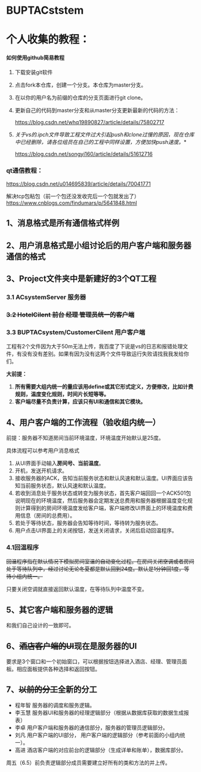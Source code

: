 # BUPTACststem

# 个人收集的教程：

#### 如何使用github简易教程

1. 下载安装git软件

2. 点击fork本仓库，创建一个分支。本仓库为master分支。

3. 在以你的用户名为前缀的仓库的分支页面进行git clone。

4. 更新自己的代码到master分支和从master分支更新最新的代码的方法：

   https://blog.csdn.net/whq19890827/article/details/75802717
   
5. **关于vs的*.ipch文件导致工程文件过大引起push和clone过慢的原因，现在仓库中已经删除，请各位组员在自己的工程中同样设置，方便加快push速度。**

   https://blog.csdn.net/songyi160/article/details/51612716

### qt通信教程：

https://blog.csdn.net/u014695839/article/details/70041771

解决tcp包粘包（前一个包还没发收完后一个包就发出了）https://www.cnblogs.com/findumars/p/5641848.html

## 1、消息格式是所有通信格式样例

## 2、用户消息格式是小组讨论后的用户客户端和服务器通信的格式

## 3、Project文件夹中是新建好的3个QT工程

### 3.1 ACsystemServer 服务器

### ~~3.2 HotelCilent 前台 经理 管理员统一的客户端~~

### 3.3 BUPTACsystem/CustomerCilent 用户客户端

工程有2个文件因为大于50m无法上传，我百度了下说是vs的日志和报错处理文件，有没有没有差别。如果有因为没有这两个文件导致运行失败请找我我发给你们。

**大前提：**

1. **所有需要大组内统一的量应该用define或其它形式定义，方便修改，比如计费规则，温度变化规则，时间片长短等等。**
2. **客户端尽量不负责计算，应该只有UI和通信和其它模块。**

## 4、用户客户端的工作流程（验收组内统一）

前提：服务器不知道房间当前环境温度，环境温度开始默认是25度。

具体流程可以参考用户消息格式

1. 从UI界面手动输入**房间号、当前温度**。
2. 开机，发送开机请求。
4. 接收服务器的ACK，告知当前服务状态和默认风速和默认温度。UI界面应该告知当前服务状态，默认风速和默认温度。
5. 若收到消息处于服务状态或转变为服务状态，首先客户端回回一个ACK501包说明现在的环境温度，然后服务器会定期发送总费用和服务器根据温度变化规则计算得到的房间环境温度发给客户端，客户端修改UI界面上的环境温度和费用信息（房间的总费用）。
6. 若处于等待状态，服务器会告知等待时间，等待转为服务状态。
7. 用户点击UI界面上的关闭按钮，发送关闭请求，关闭后启动回温程序。

### 4.1回温程序

~~回温程序指在默认情况下模拟房间室温的自动变化过程。在房间关闭空调或者房间处于等待队列中，经过讨论无论冬夏都是默认回到24度。默认是1分钟回1度，等待小组内统一。~~

只要关闭空调就直接返回默认温度，在等待队列中温度不变。


   ## 5、其它客户端和服务器的逻辑

和我们自己设计的一致即可。

## 6、~~酒店客户端的UI~~现在是服务器的UI

要求是3个窗口和一个初始窗口，可以根据按钮选择进入酒店、经理、管理员面板。相应面板提供各种选择和返回按钮。

## 7、~~以前的分工~~全新的分工

- 程年智 服务器的调度和服务逻辑。
- 李玉慧 服务器UI和服务器的经理逻辑部分（根据从数据库获取的数据生成报表）
- 李卓 用户客户端和服务器的通信部分，服务器的管理员逻辑部分。
- 刘凡 用户客户端的UI部分， 用户客户端的逻辑部分（参考前面的小组内统一）。
- 高进 酒店客户端的对应前台的逻辑部分（生成详单和账单），数据库部分。

周五（6.5）前负责逻辑部分成员需要建立好所有的类和方法的并上传。

